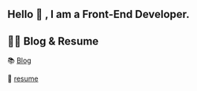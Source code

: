 ## Hello 👋 , I am a Front-End Developer.


## 🧑‍💻 Blog & Resume

📚 [Blog](https://iaman.kr/ "블로그")

📝 [resume](https://humble-respect-6a1.notion.site/1da627a735bd80fe9580d0aafa45b936?pvs=4 "이력서")




